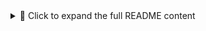 <details> <summary>📄 Click to expand the full README content</summary>

# 🚀 Gensyn RL-Swarm Manager

A powerful Bash script to easily manage and run your Gensyn RL-Swarm setup with GPU/CPU support, ngrok tunneling, and tmux session handling.

---

## 📅 Last Updated: 2025-07-16

---

## 🧰 Features

- 🖥️ Run Gensyn RL-Swarm with CPU or GPU  
- 🌐 Automatically open ngrok tunnel (in tmux)  
- 🧠 Intelligent login flow via modal  
- 🔁 Run multiple sessions simultaneously  
- 🛠 Fixes Python venv, CUDA fragmentation & PyTorch GPU usage  
- ✅ Restart-proof: Doesn’t require deleting folders  
- 💡 Debug shell and session attachment  

---

## 📦 Requirements

- Ubuntu 20.04+ or WSL2  
- Git, curl, tmux   `sudo apt install git curl tmux -y`
- [ngrok](https://ngrok.com/)

---

## 🛠️ Installation

### Step 1: Run the installer

```bash
bash <(curl -s https://gist.githubusercontent.com/Troublesht/0a0f0df568201226da0d008a918d83eb/raw)
```

---

## 📋 Menu Options

```text
🚀  Gensyn RL-Swarm Manager
============================================
1) Install Dependencies (CPU)
2) Install Dependencies (GPU)
3) Open ngrok tunnel (tmux)
4) Run Gensyn (CPU - tmux)
5) Run Gensyn (GPU - tmux)
6) Attach to ngrok session
7) Attach to gensyn session
8) Manual Shell for Fixes 🔧
9) Exit
```

---

## 🚦 How to Use

### ✅ Setup

1. Choose **1** or **2** to install dependencies (based on your hardware)  
2. Choose **3** to open ngrok tunnel (it runs in a `tmux` session)  
3. Copy ngrok link and **login via browser**  
4. After login, choose **4** or **5** to run Gensyn RL-Swarm  

### 🔁 Session Management

- Reattach ngrok tunnel:  
  ```bash
  tmux attach -t ngrok
  ```  
- Reattach Gensyn session:  
  ```bash
  tmux attach -t gensyn
  ```  
- Detach session: Press `Ctrl + B`, then press `D`

---

## 📊 Optimize GPU Usage

Set this before launching Gensyn (or add it to your bashrc):

```bash
export PYTORCH_CUDA_ALLOC_CONF=expandable_segments:True
```

---

## 🧪 Advanced

If anything breaks or logs need checking, use option **8** to drop into the `rl-swarm` shell manually.

---

## 📎 GitHub Repo

Feel free to fork or contribute:  
👉 [https://github.com/Troublesht/gensyn-manager](https://github.com/Troublesht/gensyn-manager)

---

## 🧑‍💻 Author

Script by [Troublesht](https://github.com/Troublesht)

[X link](https://x.com/Ankurzk) 
